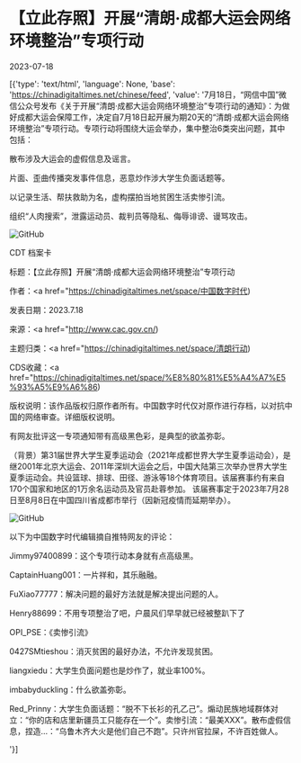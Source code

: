 # 【立此存照】开展“清朗·成都大运会网络环境整治”专项行动

2023-07-18

[{'type': 'text/html', 'language': None, 'base': 'https://chinadigitaltimes.net/chinese/feed', 'value': '7月18日，“网信中国”微信公众号发布《关于开展“清朗·成都大运会网络环境整治”专项行动的通知》：为做好成都大运会保障工作，决定自7月18日起开展为期20天的“清朗·成都大运会网络环境整治”专项行动。专项行动将围绕大运会举办，集中整治6类突出问题，其中包括：



散布涉及大运会的虚假信息及谣言。

片面、歪曲传播突发事件信息，恶意炒作涉大学生负面话题等。

以记录生活、帮扶救助为名，虚构摆拍当地贫困生活卖惨引流。

组织“人肉搜索”，泄露运动员、裁判员等隐私、侮辱诽谤、谩骂攻击。



![GitHub](https://chinadigitaltimes.net/chinese/files/2023/07/image-1689681144007.png)



CDT 档案卡

标题：【立此存照】开展“清朗·成都大运会网络环境整治”专项行动

作者：<a href="https://chinadigitaltimes.net/space/中国数字时代)

发表日期：2023.7.18

来源：<a href="http://www.cac.gov.cn/)

主题归类：<a href="https://chinadigitaltimes.net/space/清朗行动)

CDS收藏：<a href="https://chinadigitaltimes.net/space/%E8%80%81%E5%A4%A7%E5%93%A5%E9%A6%86)

版权说明：该作品版权归原作者所有。中国数字时代仅对原作进行存档，以对抗中国的网络审查。详细版权说明。





有网友批评这一专项通知带有高级黑色彩，是典型的欲盖弥彰。



（背景）第31届世界大学生夏季运动会（2021年成都世界大学生夏季运动会），是继2001年北京大运会、2011年深圳大运会之后，中国大陆第三次举办世界大学生夏季运动会。共设篮球、排球、田径、游泳等18个体育项目。该届赛事约有来自170个国家和地区的1万余名运动员及官员赴蓉参加。 该届赛事定于2023年7月28日至8月8日在中国四川省成都市举行（因新冠疫情而延期举办）。



![GitHub](https://chinadigitaltimes.net/chinese/files/2023/07/image-1689690743641.png)

以下为中国数字时代编辑摘自推特网友的评论：



Jimmy97400899：这个专项行动本身就有点高级黑。

CaptainHuang001：一片祥和，其乐融融。

FuXiao77777：解决问题的最好方法就是解决提出问题的人。

Henry88699：不用专项整治了吧，户晨风们早早就已经被整趴下了

OPI_PSE：《卖惨引流》

0427SMtieshou：消灭贫困的最好办法，不允许发现贫困。

liangxiedu：大学生负面问题也是炒作了，就业率100%。

imbabyduckling：什么欲盖弥彰。

Red_Prinny：大学生负面话题：“脱不下长衫的孔乙己”。煽动民族地域群体对立：“你的店和店里新疆员工只能存在一个”。卖惨引流：“最美XXX”。散布虚假信息，捏造…：“乌鲁木齐大火是他们自己不跑”。只许州官拉屎，不许百姓做人。

'}]